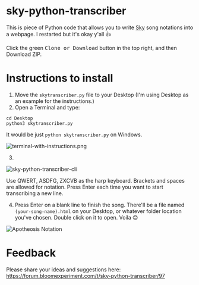 # sky-python-transcriber

This is piece of Python code that allows you to write [Sky](https://thatgamecompany.com/sky) song notations into a webpage. I restarted but it's okay y'all :+1:

Click the green <kbd>Clone or Download</kbd> button in the top right, and then Download ZIP.

# Instructions to install


1. Move the `skytranscriber.py` file to your Desktop (I'm using Desktop as an example for the instructions.)
2. Open a Terminal and type:

```
cd Desktop
python3 skytranscriber.py
```

It would be just `python skytranscriber.py` on Windows.

![terminal-with-instructions.png](https://github.com/t1-tracey/sky-python-transcriber/blob/master/images/terminal-with-instructions.png)


3. 
![sky-python-transcriber-cli](https://github.com/t1-tracey/sky-python-transcriber/blob/master/images/sky-python-transcriber-cli.png)

Use QWERT, ASDFG, ZXCVB as the harp keyboard. Brackets and spaces are allowed for notation. Press Enter each time you want to start transcribing a new line.

4. Press Enter on a blank line to finish the song. There'll be a file named `(your-song-name).html` on your Desktop, or whatever folder location you've chosen. Double click on it to open. Voila :blush:

![Apotheosis Notation](https://github.com/t1-tracey/sky-python-transcriber/blob/master/images/Apotheosis-intro-notation.png)

# Feedback

Please share your ideas and suggestions here: https://forum.bloomexperiment.com/t/sky-python-transcriber/97
